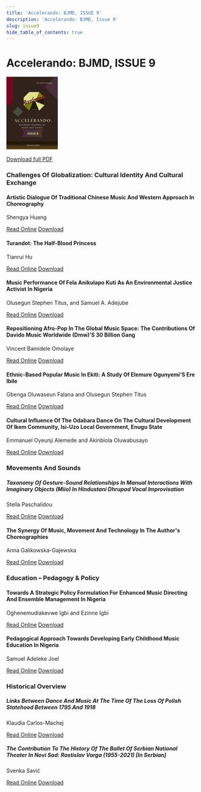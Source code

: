 ```yaml
---
title: 'Accelerando: BJMD, ISSUE 9'
description: 'Accelerando: BJMD, Issue 9'
slug: issue9
hide_table_of_contents: true
---
```


# Accelerando: BJMD, ISSUE 9

<!-- truncate -->


![Accelerndo: BJMD, Issue 9](./accelerandoBJMD2024.png)

[Download full PDF](https://drive.google.com/file/d/1Z-nqlv5mdvejn3Rfc0zp0cHqb8_H54bK/view?usp=sharing)

### Challenges Of Globalization: Cultural Identity And Cultural Exchange

#### Artistic Dialogue Of Traditional Chinese Music And Western Approach In Choreography

Shengya Huang

[Read Online](/articles/issue9/artistic-dialogue-of-traditional-chinese-music-and-western-approach-in-choreography) [Download](https://drive.google.com/file/d/1QUdEHuXJ8QPc1ysUJJ7fw6pLbbzxiUUn/view?usp=sharing)

#### Turandot: The Half-Blood Princess

Tianrui Hu

[Read Online](/articles/issue9/turandot-the-half-blood-princess) [Download](https://drive.google.com/file/d/1wF-pIFko5cS4uFC8yJq7tJXhYFCYRfua/view?usp=sharing)

#### Music Performance Of Fela Anikulapo Kuti As An Environmental Justice Activist In Nigeria

Olusegun Stephen Titus, and Samuel A. Adejube

[Read Online](/articles/issue9/music-performance-of-fela-anikulapo-kuti) [Download](https://drive.google.com/file/d/1OCWEoOAF-VoQKotAa67ScH9lvWJ_LW16/view?usp=sharing)

#### Repositioning Afro-Pop In The Global Music Space: The Contributions Of Davido Music Worldwide (Dmw)’S 30 Billion Gang

Vincent Bamidele Omolaye

[Read Online](/articles/issue9/the-contributions-of-davido-music-worldwide) [Download](https://drive.google.com/file/d/1kJxxTendwqEejc0iugQRurN4duKLs2aO/view?usp=sharing)

#### Ethnic-Based Popular Music In Ekiti: A Study Of Elemure Ogunyemi’S Ere Ibile

Gbenga Oluwaseun Falana and Olusegun Stephen Titus

[Read Online](/articles/issue9/ethnic-based-popular-music-in-ekiti) [Download](https://drive.google.com/file/d/1oinwtcTCnHpMaf7RtjyO_g3FRby26Zw8/view?usp=sharing)

#### Cultural Influence Of The Odabara Dance On The Cultural Development Of Ikem Community, Isi-Uzo Local Government, Enugu State

Emmanuel Oyeunji Alemede and Akinbiola Oluwabusayo

[Read Online](/articles/issue9/cultural-influence-of-the-odabara-dance-on-the-cultural-development-of-ikem-community) [Download](https://drive.google.com/file/d/1NYlU_t-IMowjUdg0rJbrh-qyjKxoSQKr/view?usp=sharing)

### Movements And Sounds

##### Taxonomy Of Gesture-Sound Relationships In Manual Interactions With Imaginary Objects (Miio) In Hindustani Dhrupad Vocal Improvisation

Stella Paschalidou

[Read Online](/articles/issue9/taxonomy-of-gesture-sound-relationships) [Download](https://drive.google.com/file/d/1fXhK513b7La1MnwYwZWpco46V5ZFVtXI/view?usp=sharing)

#### The Synergy Of Music, Movement And Technology In The Author's Choreographies

Anna Galikowska-Gajewska

[Read Online](/articles/issue9/the-synergy-of-music-movement-and-technology) [Download](https://drive.google.com/file/d/1jMmRlyq2ZT99dsnCk2CIrip9G8Dyh1Zs/view?usp=sharing)

### Education – Pedagogy & Policy

#### Towards A Strategic Policy Formulation For Enhanced Music Directing And Ensemble Management In Nigeria

Oghenemudiakevwe Igbi and Ezinne Igbi

[Read Online](/articles/issue9/towards-a-strategic-policy-formulation-for-enhanced-music-directing-and-ensemble-management-in-nigeria) [Download](https://drive.google.com/file/d/1PJxdmrf1Gk5EYOSnBV54d_y8ckKkp6wT/view?usp=sharing)

#### Pedagogical Approach Towards Developing Early Childhood Music Education In Nigeria

Samuel Adeleke Joel

[Read Online](/articles/issue9/) [Download](https://drive.google.com/file/d/1_97Vlkm6Vbuxi3WwZvp30rOyqDrqyKgI/view?usp=sharing)

### Historical Overview

##### Links Between Dance And Music At The Time Of The Loss Of Polish Statehood Between 1795 And 1918

Klaudia Carlos-Machej

[Read Online](/articles/issue9/) [Download](https://drive.google.com/file/d/1-elx42On_RU-TbKeVTPAEVzkLcCUu1sh/view?usp=sharing)

##### The Contribution To The History Of The Ballet Of Serbian National Theater In Novi Sad: Rastislav Varga (1955-2021) [In Serbian]

Svenka Savić

[Read Online](/articles/issue9/) [Download](https://drive.google.com/file/d/1qYXrzx3dwayKq8GW0mSQ5cHYJOR_BFYb/view?usp=sharing)
